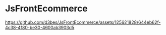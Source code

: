 # JsFrontEcommerce

https://github.com/d3bes/JsFrontEcommerce/assets/125621828/644eb62f-4c38-4f80-be30-4600ab3903d5






